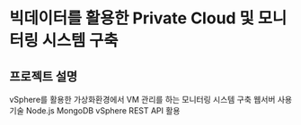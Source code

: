 # 빅데이터를 활용한 Private Cloud 및 모니터링 시스템 구축

## 프로젝트 설명

vSphere를 활용한 가상화환경에서 VM 관리를 하는 모니터링 시스템 구축 웹서버
사용기술
Node.js
MongoDB
vSphere REST API 활용
